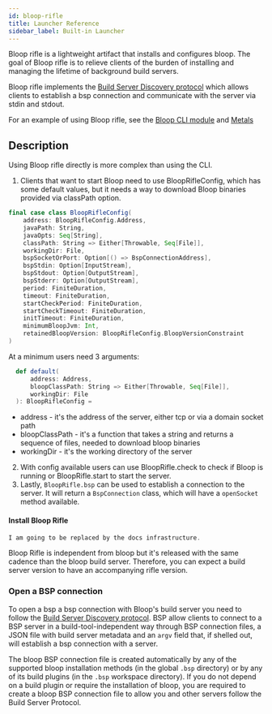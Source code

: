 ```yaml
---
id: bloop-rifle
title: Launcher Reference
sidebar_label: Built-in Launcher
---
```


Bloop rifle is a lightweight artifact that installs and configures bloop. The
goal of Bloop rifle is to relieve clients of the burden of installing and
managing the lifetime of background build servers.

Bloop rifle implements the [Build Server Discovery protocol][server-discovery]
which allows clients to establish a bsp connection and communicate with the
server via stdin and stdout.

For an example of using Bloop rifle, see the
[Bloop CLI module](https://github.com/scalacenter/bloop/tree/main/cli) and
[Metals](https://github.com/scalameta/metals/blob/main/metals/src/main/scala/scala/meta/internal/metals/BloopServers.scala)

## Description

Using Bloop rifle directly is more complex than using the CLI.

1. Clients that want to start Bloop need to use BloopRifleConfig, which has some
   default values, but it needs a way to download Bloop binaries provided via
   classPath option.

```scala
final case class BloopRifleConfig(
    address: BloopRifleConfig.Address,
    javaPath: String,
    javaOpts: Seq[String],
    classPath: String => Either[Throwable, Seq[File]],
    workingDir: File,
    bspSocketOrPort: Option[() => BspConnectionAddress],
    bspStdin: Option[InputStream],
    bspStdout: Option[OutputStream],
    bspStderr: Option[OutputStream],
    period: FiniteDuration,
    timeout: FiniteDuration,
    startCheckPeriod: FiniteDuration,
    startCheckTimeout: FiniteDuration,
    initTimeout: FiniteDuration,
    minimumBloopJvm: Int,
    retainedBloopVersion: BloopRifleConfig.BloopVersionConstraint
)
```

At a minimum users need 3 arguments:

```scala
  def default(
      address: Address,
      bloopClassPath: String => Either[Throwable, Seq[File]],
      workingDir: File
  ): BloopRifleConfig =
```

- address - it's the address of the server, either tcp or via a domain socket
  path
- bloopClassPath - it's a function that takes a string and returns a sequence of
  files, needed to download bloop binaries
- workingDir - it's the working directory of the server

2. With config available users can use BloopRifle.check to check if Bloop is
   running or BloopRifle.start to start the server.
3. Lastly, `BloopRifle.bsp` can be used to establish a connection to the server.
   It will return a `BspConnection` class, which will have a `openSocket` method
   available.

#### Install Bloop Rifle

```scala mdoc:rifle-releases
I am going to be replaced by the docs infrastructure.
```

Bloop Rifle is independent from bloop but it's released with the same cadence
than the bloop build server. Therefore, you can expect a build server version to
have an accompanying rifle version.

### Open a BSP connection

To open a bsp a bsp connection with Bloop's build server you need to follow the
[Build Server Discovery protocol][server-discovery]. BSP allow clients to
connect to a BSP server in a build-tool-independent way through BSP connection
files, a JSON file with build server metadata and an `argv` field that, if
shelled out, will establish a bsp connection with a server.

The bloop BSP connection file is created automatically by any of the supported
bloop installation methods (in the global `.bsp` directory) or by any of its
build plugins (in the `.bsp` workspace directory). If you do not depend on a
build plugin or require the installation of bloop, you are required to create a
bloop BSP connection file to allow you and other servers follow the Build Server
Protocol.

[server-discovery]:
  https://github.com/build-server-protocol/build-server-protocol/blob/master/docs/overview/server-discovery.md
